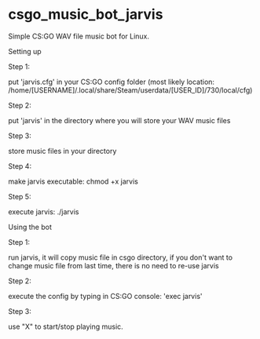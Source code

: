 # csgo_music_bot_jarvis
Simple CS:GO WAV file music bot for Linux.

Setting up

Step 1:

put 'jarvis.cfg' in your CS:GO config folder (most likely location: /home/[USERNAME]/.local/share/Steam/userdata/[USER_ID]/730/local/cfg)

Step 2:

put 'jarvis' in the directory where you will store your WAV music files

Step 3:

store music files in your directory

Step 4:

make jarvis executable: chmod +x jarvis

Step 5:

execute jarvis: ./jarvis


Using the bot

Step 1:

run jarvis, it will copy music file in csgo directory, if you don't want to change music file from last time, there is no need to re-use jarvis

Step 2:

execute the config by typing in CS:GO console: 'exec jarvis'

Step 3:

use "X" to start/stop playing music.

